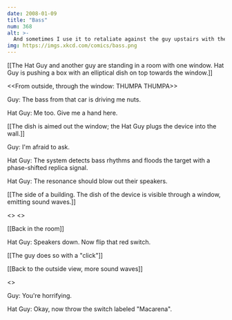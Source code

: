 ```yaml
---
date: 2008-01-09
title: "Bass"
num: 368
alt: >-
  And sometimes I use it to retaliate against the guy upstairs with the loud girlfriend and the elliptical dish.
img: https://imgs.xkcd.com/comics/bass.png
---
```

[[The Hat Guy and another guy are standing in a room with one window. Hat Guy is pushing a box with an elliptical dish on top towards the window.]]

<<From outside, through the window: THUMPA THUMPA>>

Guy: The bass from that car is driving me nuts.

Hat Guy: Me too. Give me a hand here.

[[The dish is aimed out the window; the Hat Guy plugs the device into the wall.]]

Guy: I'm afraid to ask.

Hat Guy: The system detects bass rhythms and floods the target with a phase-shifted replica signal.

Hat Guy: The resonance should blow out their speakers.

[[The side of a building. The dish of the device is visible through a window, emitting sound waves.]]

<<THUMPA THUMPA>> <<BLAM>>

[[Back in the room]]

Hat Guy: Speakers down. Now flip that red switch.

[[The guy does so with a "click"]]

[[Back to the outside view, more sound waves]]

<<SHIRLEY SHIRLEY BO BIRLEY BANANA FANNA FO FIRLEY>>

Guy: You're horrifying.

Hat Guy: Okay, now throw the switch labeled "Macarena".

